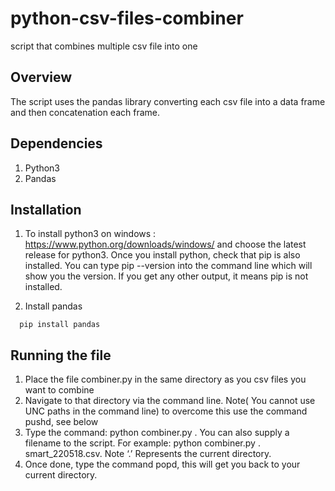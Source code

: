 # python-csv-files-combiner
script that combines multiple csv file into one

## Overview
The script uses the pandas library converting each csv file into a data frame and then concatenation each frame. 

## Dependencies
1) Python3
2) Pandas

## Installation
1)	To install python3 on windows :  https://www.python.org/downloads/windows/ and choose the latest release for python3. Once you install python, check that pip is also installed. You can type pip --version into the command line which will show you the version. If you get any other output, it means pip is not installed.

2) Install pandas
```  
  pip install pandas 

```

## Running the file
1)	Place the file combiner.py in the same directory as you csv files you want to combine
2)	Navigate to that directory via the command line. Note( You cannot use UNC paths in the command line) to overcome this use the command pushd, see below
3)	Type the command: python combiner.py . You can also supply a filename to the script. For example:  python combiner.py .  smart_220518.csv. Note ‘.’ Represents the current directory.
4)	Once done, type the command popd, this will get you back to your current directory.
